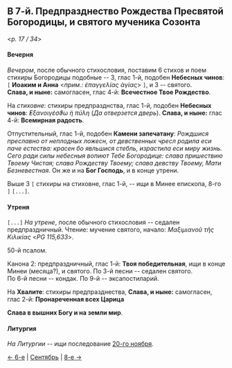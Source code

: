 
## В 7-й. Предпразднество Рождества Пресвятой Богородицы, и святого мученика Созонта

<*p. 17 / 34*>

#### Вечерня

*Вечером*, после обычного стихословия, поставим 6 стихов и поем стихиры Богородицы подобные -- 3, глас 1-й, 
подобен **Небесных чинов**: `[` **Иоаким и Анна** <*прим.: ἐπαγγελίας ἁγίας*> `]`, и 3 -- святого.  
**Слава, и ныне:** самогласен, глас 4-й: **Всечестное Твое Рождество**.

На *стиховне*: стихиры предпразднства, глас 1-й, подобен **Небесных чинов**: 
*̓Εξανοιγέσϑω ἡ πύλη* (*Да отверзется дверь*). **Слава, и ныне:** глас 4-й: 
**Всемирная радость**.

Отпустительный, глас 1-й, подобен **Камени запечатану**: *Рождшися преславно от неплодных 
ложесн, от девственных чресл родила еси паче естества: красен бо явльшися стебль, 
израстила еси миру жизнь. Сего ради силы небесныя вопиют Тебе Богородице: слава 
пришествию Твоему Чистая; слава Рождеству Твоему; слава девству Твоему, Мати Безневестная*.
Он же и на **Бог Господь**, и в конце утрени.

Выше 3 `[` стихиры на стиховне, глас 1-й, -- ищи в Минее епископа, 8-го `]` `[...]`.

#### Утреня

`[...]` *На утрене*, после обычного стихословия -- седален предпраздничный. 
Чтение: мучение святого, начало: *Μαξιμιανοῦ τῆς Κιλικίας* <*PG 115,633*>. 

50-й псалом.

Канона 2: предпраздничный, глас 1-й: **Твоя победительная**, ищи в конце Минеи (месяца?), и святого. 
По 3-й песни -- седален святого.  
По 6-й песни -- кондак. 
По 9-й -- эксапостиларий.

На **Хвалите**: стихиры предпразднества, **Слава, и ныне:** самогласен, глас 2-й: 
**Пронареченная всех Царица**

**Слава в вышних Богу и на земли мир**.

#### Литургия

*На Литургии* -- ищи последование [20-го ноября](../11_november/11_20_MES.ru.md#Литургия).

[← 6-е](09_06_MES.ru.md) | [Сентябрь](README.md#7-й) | [8-е →](09_08_MES.ru.md)
